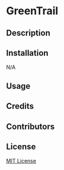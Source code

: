 # GreenTrail

## Description

## Installation

N/A

## Usage

## Credits

## Contributors

## License

[MIT License](https://opensource.org/license/mit)
